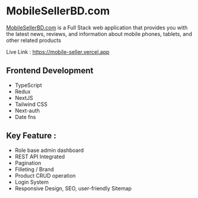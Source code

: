 # MobileSellerBD.com

[MobileSellerBD.com](https://mobile-seller.vercel.app/) is a Full Stack web application that provides you with the latest news, reviews, and information about mobile phones, tablets, and other related products

Live Link : https://mobile-seller.vercel.app

## Frontend Development

- TypeScript
- Redux
- NextJS
- Tailwind CSS
- Next-auth
- Date fns

## Key Feature :

- Role base admin dashboard
- REST API Integrated
- Pagination
- Filleting / Brand
- Product CRUD operation
- Login System
- Responsive Design, SEO, user-friendly Sitemap
